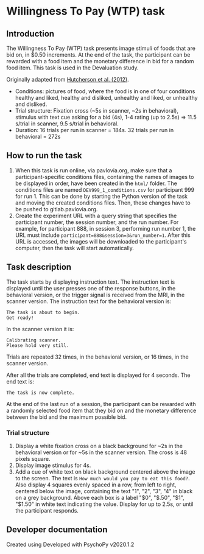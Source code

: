 # Willingness To Pay (WTP) task

## Introduction

The Willingness To Pay (WTP) task presents image stimuli of foods that are bid on, in $0.50 increments. At the end of the task, the participant can be rewarded with a food item and the monetary difference in bid for a random food item. This task is used in the Devaluation study.

Originally adapted from [Hutcherson et al. (2012)](https://doi.org/10.1523/JNEUROSCI.6387-11.2012).

- Conditions: pictures of food, where the food is in one of four conditions healthy and liked, healthy and disliked, unhealthy and liked, or unhealthy and disliked.
- Trial structure: Fixation cross (~5s in scanner, ~2s in behavioral), stimulus with text cue asking for a bid (4s), 1-4 rating (up to 2.5s) => 11.5 s/trial in scanner, 9.5 s/trial in behavioral.
- Duration: 16 trials per run in scanner = 184s. 32 trials per run in behavioral = 272s

## How to run the task

1. When this task is run online, via pavlovia.org, make sure that a participant-specific conditions files, containing the names of images to be displayed in order, have been created in the `html/` folder. The conditions files are named `DEV999_1_conditions.csv` for participant 999 for run 1. This can be done by starting the Python version of the task and moving the created conditions files. Then, these changes have to be pushed to gitlab.pavlovia.org. 
2. Create the experiment URL with a query string that specifies the participant number, the session number, and the run number. For example, for participant 888, in session 3, performing run number 1, the URL must include `participant=888&session=3&run_number=1`. After this URL is accessed, the images will be downloaded to the participant's computer, then the task will start automatically.

## Task description

The task starts by displaying instruction text. The instruction text is displayed until the user presses one of the response buttons, in the behavioral version, or the trigger signal is received from the MRI, in the scanner version. The instruction text for the behavioral version is:
```
The task is about to begin.
Get ready!
```
In the scanner version it is:
```
Calibrating scanner.
Please hold very still.
```

Trials are repeated 32 times, in the behavioral version, or 16 times, in the scanner version.

After all the trials are completed, end text is displayed for 4 seconds. The end text is:
```
The task is now complete.
```

At the end of the last run of a session, the participant can be rewarded with a randomly selected food item that they bid on and the monetary difference between the bid and the maximum possible bid.

### Trial structure

1. Display a white fixation cross on a black background for ~2s in the behavioral version or for ~5s in the scanner version. The cross is 48 pixels square.
2. Display image stimulus for 4s.
3. Add a cue of white text on black background centered above the image to the screen. The text is `How much would you pay to eat this food?`. Also display 4 squares evenly spaced in a row, from left to right, centered below the image, containing the text "1", "2", "3", "4" in black on a grey background. Above each box is a label "$0", "$.50", "$1", "$1.50" in white text indicating the value. Display for up to 2.5s, or until the participant responds.

## Developer documentation
Created using Developed with PsychoPy v2020.1.2
